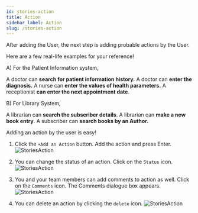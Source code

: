 ```yaml
---
id: stories-action
title: Action
sidebar_label: Action
slug: /stories-action
---
```


After adding the User, the next step is adding probable actions by the User.

Here are a few real-life examples for your reference!

A) For the Patient Information system, 

A doctor can **search for patient information history.**
A doctor can **enter the diagnosis.**
A nurse can **enter the values of health parameters.**
A receptionist **can enter the next appointment date**.

B) For Library System,

A librarian can **search the subscriber details**.
A librarian can **make a new book entry**.
A subscriber can **search books by an Author.**

Adding an action by the user is easy!

1. Click the  `+Add an Action` button. Add the action and press Enter.
      ![StoriesAction](/img/Stories-Board-Action-1.PNG)

2. You can change the status of an action. Click on the `Status` icon.
      ![StoriesAction](/img/Stories-Board-Action-2.PNG)

3. You and your team members can add comments to action as well. Click on the `Comments` icon.  The Comments dialogue box appears.
      ![StoriesAction](/img/Stories-Board-Action-3.PNG)
      
4. You can delete an action by clicking the `delete` icon.
      ![StoriesAction](/img/Stories-Board-Action-4.PNG)